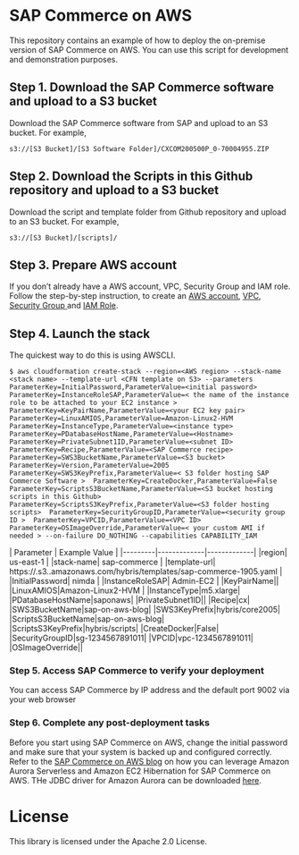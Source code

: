 # SAP Commerce on AWS
This repository contains an example of how to deploy the on-premise version of SAP Commerce on AWS. You can use this script for development and demonstration purposes.

## Step 1. Download the SAP Commerce software and upload to a S3 bucket

Download the SAP Commerce software from SAP and upload to an S3 bucket. For example,

```
s3://[S3 Bucket]/[S3 Software Folder]/CXCOM200500P_0-70004955.ZIP 
```

## Step 2. Download the Scripts in this Github repository and upload to a S3 bucket

Download the script and template folder from Github repository and upload to an S3 bucket. For example,

```
s3://[S3 Bucket]/[scripts]/
```

## Step 3. Prepare AWS account

If you don’t already have a AWS account, VPC, Security Group and IAM role. Follow the step-by-step instruction, to create an [AWS account]( https://aws.amazon.com/premiumsupport/knowledge-center/create-and-activate-aws-account/), [VPC]( https://docs.aws.amazon.com/vpc/latest/userguide/vpc-getting-started.html), [Security Group ](https://docs.aws.amazon.com/vpc/latest/userguide/VPC_SecurityGroups.html) and [IAM Role]( https://docs.aws.amazon.com/AWSEC2/latest/UserGuide/iam-roles-for-amazon-ec2.html).


## Step 4. Launch the stack

The quickest way to do this is using AWSCLI.

    $ aws cloudformation create-stack --region=<AWS region> --stack-name <stack name> --template-url <CFN template on S3> --parameters ParameterKey=InitialPassword,ParameterValue=<initial password> ParameterKey=InstanceRoleSAP,ParameterValue=< the name of the instance role to be attached to your EC2 instance > ParameterKey=KeyPairName,ParameterValue=<your EC2 key pair> ParameterKey=LinuxAMIOS,ParameterValue=Amazon-Linux2-HVM ParameterKey=InstanceType,ParameterValue=<instance type> ParameterKey=PDatabaseHostName,ParameterValue=<Hostname> ParameterKey=PrivateSubnet1ID,ParameterValue=<subnet ID> ParameterKey=Recipe,ParameterValue=<SAP Commerce recipe>  ParameterKey=SWS3BucketName,ParameterValue=<S3 bucket> ParameterKey=Version,ParameterValue=2005 ParameterKey=SWS3KeyPrefix,ParameterValue=< S3 folder hosting SAP Commerce Software >  ParameterKey=CreateDocker,ParameterValue=False ParameterKey=ScriptsS3BucketName,ParameterValue=<S3 bucket hosting scripts in this Github>  ParameterKey=ScriptsS3KeyPrefix,ParameterValue=<S3 folder hosting scripts>  ParameterKey=SecurityGroupID,ParameterValue=<security group ID >  ParameterKey=VPCID,ParameterValue=<VPC ID> ParameterKey=OSImageOverride,ParameterValue=< your custom AMI if needed > --on-failure DO_NOTHING --capabilities CAPABILITY_IAM

| Parameter | Example Value | 
|---------|-------------|-------------|
|region| us-east-1 |
|stack-name| sap-commerce |
|template-url| https://<S3 bucket>.s3.<AWS region>.amazonaws.com/hybris/templates/sap-commerce-1905.yaml | 
|InitialPassword| nimda |
|InstanceRoleSAP| Admin-EC2 |
|KeyPairName||
|LinuxAMIOS|Amazon-Linux2-HVM |
|InstanceType|m5.xlarge|
|PDatabaseHostName|saponaws|
|PrivateSubnet1ID||
|Recipe|cx|
|SWS3BucketName|sap-on-aws-blog|
|SWS3KeyPrefix|hybris/core2005|
|ScriptsS3BucketName|sap-on-aws-blog|
|ScriptsS3KeyPrefix|hybris/scripts|
|CreateDocker|False|
|SecurityGroupID|sg-1234567891011|
|VPCID|vpc-1234567891011|
|OSImageOverride||

### Step 5. Access SAP Commerce to verify your deployment

You can access SAP Commerce by IP address and the default port 9002 via your web browser 

### Step 6. Complete any post-deployment tasks

Before you start using SAP Commerce on AWS, change the initial password and make sure that your system is backed up and configured correctly. Refer to the [SAP Commerce on AWS blog](https://aws.amazon.com/blogs/awsforsap/driving-new-levels-of-agility-for-your-sap-workloads-an-example-with-sap-commerce/) on how you can leverage Amazon Aurora Serverless and Amazon EC2 Hibernation for SAP Commerce on AWS. THe JDBC driver for Amazon Aurora can be downloaded [here](https://dev.mysql.com/get/Downloads/Connector-J/mysql-connector-java-8.0.19.zip). 

# License

This library is licensed under the Apache 2.0 License.

